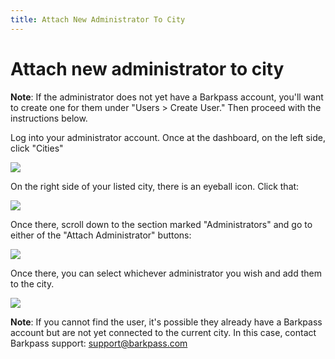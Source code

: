 ```yaml
---
title: Attach New Administrator To City
---
```

# Attach new administrator to city

**Note**: If the administrator does not yet have a Barkpass account, you'll want to create one for them under "Users > Create User." Then proceed with the instructions below.

Log into your administrator account. Once at the dashboard, on the left side, click "Cities"

![](/images/uploads/screen-shot-2019-11-01-at-2.17.36-pm.png)

On the right side of your listed city, there is an eyeball icon. Click that:

![](/images/uploads/screen-shot-2019-11-01-at-2.25.23-pm.png)

Once there, scroll down to the section marked "Administrators" and go to either of the "Attach Administrator" buttons:

![](/images/uploads/screen-shot-2019-11-01-at-2.27.58-pm.png)

Once there, you can select whichever administrator you wish and add them to the city.

![](/images/uploads/screen-shot-2019-11-01-at-2.33.24-pm.png)

**Note**: If you cannot find the user, it's possible they already have a Barkpass account but are not yet connected to the current city. In this case, contact Barkpass support: support@barkpass.com
